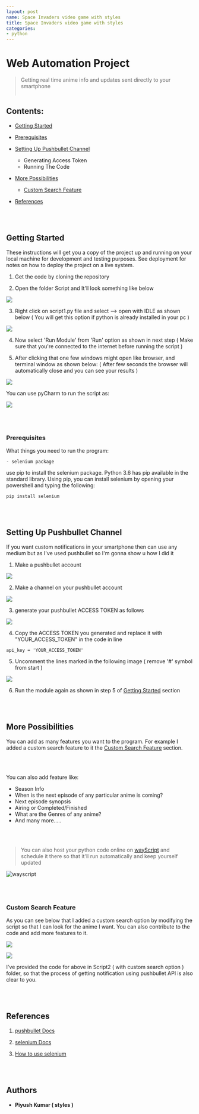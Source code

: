 ```yaml
---
layout: post
name: Space Invaders video game with styles
title: Space Invaders video game with styles
categories: 
- python
---
```



# Web Automation Project

> Getting real time anime info and updates sent directly to your smartphone<br/><br/>

Contents:
------------------
   - [Getting Started](##Getting-Started)
    
   - [Prerequisites](#Prerequisites)
    
   - [Setting Up Pushbullet Channel](#Setting-Up-Pushbullet-Channel)
       +  Generating Access Token
       +  Running The Code 
        
   - [More Possibilities](#More-Possibilities)
       + [Custom Search Feature](#Custom-Search-Feature)
        
   - [References](#References)

<br/><br/>

## Getting Started

These instructions will get you a copy of the project up and running on your local machine for development and testing purposes. See deployment for notes on how to deploy the project on a live system.

1. Get the code by cloning the repository 

2. Open the folder Script and It'll look something like below

![](images/torun1.gif)

3. Right click on script1.py file and select --> open with IDLE as shown below ( You will get this option if python is already installed in your pc )

![](images/torun2.gif)

4. Now select 'Run Module' from 'Run' option as shown in next step ( Make sure that you're connected to the internet before running the script )

5. After clicking that one few windows might open like browser, and terminal window as shown below:
   ( After few seconds the browser will automatically close and you can see your results )

![](images/torun3.gif)

You can use pyCharm to run the script as:

![](images/results1.gif)

<br/><br/>

### Prerequisites

What things you need to run the program:
  
    - selenium package

use pip to install the selenium package. Python 3.6 has pip available in the standard library. Using pip, you can install selenium by opening your powershell and typing the following:    

```
pip install selenium

```

<br/><br/>

## Setting Up Pushbullet Channel

If you want custom notifications in your smartphone then can use any medium but as I've used pushbullet so I'm gonna show u how I did it

1. Make a pushbullet account

![](images/pb.gif)

2. Make a channel on your pushbullet account

![](images/pushbullet_make_channel.gif)

3. generate your pushbullet ACCESS TOKEN as follows

![](images/creatingaccesstoken.gif)

4. Copy the ACCESS TOKEN you generated and replace it with "YOUR_ACCESS_TOKEN" in the code in line 

```
api_key = 'YOUR_ACCESS_TOKEN'

```

5. Uncomment the lines marked in the following image ( remove '#' symbol from start )

![](images/removinghashes.png)

6. Run the module again as shown in step 5 of [Getting Started](#Getting-Started) section 

<br/><br/>


## More Possibilities

You can add as many features you want to the program. For example I added a custom search feature to it the [Custom Search Feature](#Custom-Search-Feature) section.

<br/><br/>

You can also add feature like:
   + Season Info
   + When is the next episode of any particular anime is coming?
   + Next episode synopsis
   + Airing or Completed/Finished
   + What are the Genres of any anime?
   + And many more.....

<br/><br/>

> You can also host your python code online on [wayScript](https://wayscript.com/) and schedule it there so that it'll run automatically and keep yourself updated 

![wayscript](images/Annotation.png)


<br/><br/>

### Custom Search Feature

As you can see below that I added a custom search option by modifying the script so that I can look for the anime I want. You can also contribute to the code and add more features to it.

![](images/results2.gif)

![](images/gleipnir_results.gif)

I've provided the code for above in Script2 ( with custom search option ) folder, so that the process of getting notification using pushbullet API is also clear to you.

<br/><br/>

## References

1. [pushbullet Docs](https://pypi.org/project/pushbullet.py/0.9.1/)

2. [selenium Docs](https://selenium-python.readthedocs.io/getting-started.html)

3. [How to use selenium](https://www.edureka.co/blog/selenium-using-python/)

<br/><br/>

## Authors

* **Piyush Kumar ( styles )** 



